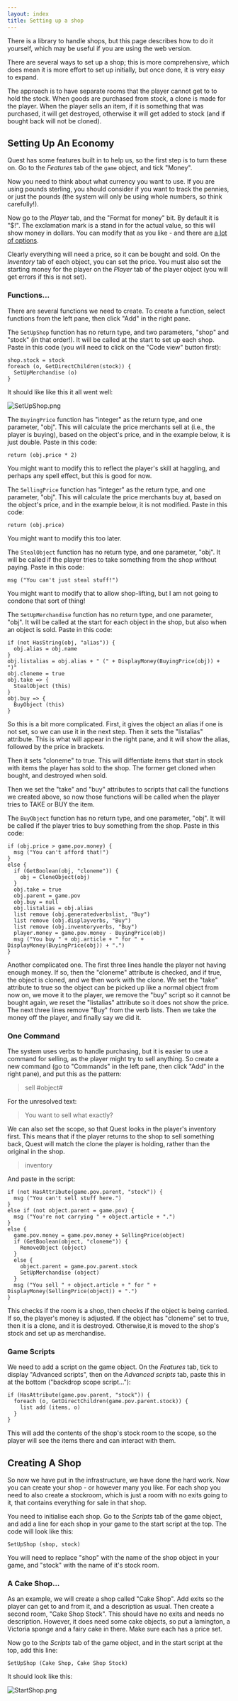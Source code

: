 ```yaml
---
layout: index
title: Setting up a shop
---
```



There is a library to handle shops, but this page describes how to do it yourself, which may be useful if you are using the web version.

There are several ways to set up a shop; this is more comprehensive, which does mean it is more effort to set up initially, but once done, it is very easy to expand.

The approach is to have separate rooms that the player cannot get to to hold the stock. When goods are purchased from stock, a clone is made for the player. When the player sells an item, if it is something that was purchased, it will get destroyed, otherwise it will get added to stock (and if bought back will not be cloned).

Setting Up An Economy
---------------------

Quest has some features built in to help us, so the first step is to turn these on. Go to the _Features_ tab of the `game` object, and tick "Money".

Now you need to think about what currency you want to use. If you are using pounds sterling, you should consider if you want to track the pennies, or just the pounds (the system will only be using whole numbers, so think carefully!).

Now go to the _Player_ tab, and the "Format for money" bit. By default it is "$!". The exclamation mark is a stand in for the actual value, so this will show money in dollars. You can modify that as you like - and there are [a lot of options](http://docs.textadventures.co.uk/quest/functions/string/displaymoney.html).

Clearly everything will need a price, so it can be bought and sold.  On the _Inventory_ tab of each object, you can set the price. You must also set the starting money for the player on the _Player_ tab of the player object (you will get errors if this is not set).

### Functions...

There are several functions we need to create. To create a function, select functions from the left pane, then click "Add" in the right pane.

The `SetUpShop` function has no return type, and two parameters, "shop" and "stock" (in that order!). It will be called at the start to set up each shop. Paste in this code (you will need to click on the "Code view" button first):

```
shop.stock = stock
foreach (o, GetDirectChildren(stock)) {
  SetUpMerchandise (o)
}
```

It should like like this it all went well:

![](SetUpShop.png "SetUpShop.png")

The `BuyingPrice` function has "integer" as the return type, and one parameter, "obj". This will calculate the price merchants sell at (i.e., the player is buying), based on the object's price, and in the example below, it is just double. Paste in this code:

```
return (obj.price * 2)
```

You might want to modify this to reflect the player's skill at haggling, and perhaps any spell effect, but this is good for now.

The `SellingPrice` function has "integer" as the return type, and one parameter, "obj". This will calculate the price merchants buy at, based on the object's price, and in the example below, it is not modified. Paste in this code:

```
return (obj.price)
```

You might want to modify this too later.

The `StealObject` function has no return type, and one parameter, "obj". It will be called if the player tries to take something from the shop without paying. Paste in this code:

```
msg ("You can't just steal stuff!")
```

You might want to modify that to allow shop-lifting, but I am not going to condone that sort of thing!


The `SetUpMerchandise` function has no return type, and one parameter, "obj". It will be called at the start for each object in the shop, but also when an object is sold. Paste in this code:

```
if (not HasString(obj, "alias")) {
  obj.alias = obj.name
}
obj.listalias = obj.alias + " (" + DisplayMoney(BuyingPrice(obj)) + ")"
obj.cloneme = true
obj.take => {
  StealObject (this)
}
obj.buy => {
  BuyObject (this)
}
```

So this is a bit more complicated. First, it gives the object an alias if one is not set, so we can use it in the next step. Then it sets the "listalias" attribute. This is what will appear in the right pane, and it will show the alias, followed by the price in brackets.

Then it sets "cloneme" to true. This will diffentiate items that start in stock with items the player has sold to the shop. The former get cloned when bought, and destroyed when sold.

Then we set the "take" and "buy" attributes to scripts that call the functions we created above, so now those functions will be called when the player tries to TAKE or BUY the item.


The `BuyObject` function has no return type, and one parameter, "obj". It will be called if the player tries to buy something from the shop. Paste in this code:

```
if (obj.price > game.pov.money) {
  msg ("You can't afford that!")
}
else {
  if (GetBoolean(obj, "cloneme")) {
    obj = CloneObject(obj)
  }
  obj.take = true
  obj.parent = game.pov
  obj.buy = null
  obj.listalias = obj.alias
  list remove (obj.generatedverbslist, "Buy")
  list remove (obj.displayverbs, "Buy")
  list remove (obj.inventoryverbs, "Buy")
  player.money = game.pov.money - BuyingPrice(obj)
  msg ("You buy " + obj.article + " for " + DisplayMoney(BuyingPrice(obj)) + ".")
}
```

Another complicated one. The first three lines handle the player not having enough money. If so, then the "cloneme" attribute is checked, and if true, the object is cloned, and we then work with the clone. We set the "take" attribute to true so the object can be picked up like a normal object from now on, we move it to the player, we remove the "buy" script so it cannot be bought again, we reset the "listalias" attribute so it does not show the price. The next three lines remove "Buy" from the verb lists. Then we take the money off the player, and finally say we did it.


### One Command

The system uses verbs to handle purchasing, but it is easier to use a command for selling, as the player might try to sell anything. So create a new command (go to "Commands" in the left pane, then click "Add" in the right pane), and put this as the pattern:

> sell #object#

For the unresolved text:

> You want to sell what exactly?

We can also set the scope, so that Quest looks in the player's inventory first. This means that if the player returns to the shop to sell something back, Quest will match the clone the player is holding, rather than the original in the shop.

> inventory

And paste in the script:

```
if (not HasAttribute(game.pov.parent, "stock")) {
  msg ("You can't sell stuff here.")
}
else if (not object.parent = game.pov) {
  msg ("You're not carrying " + object.article + ".")
}
else {
  game.pov.money = game.pov.money + SellingPrice(object)
  if (GetBoolean(object, "cloneme")) {
    RemoveObject (object)
  }
  else {
    object.parent = game.pov.parent.stock
    SetUpMerchandise (object)
  }
  msg ("You sell " + object.article + " for " + DisplayMoney(SellingPrice(object)) + ".")
}
```

This checks if the room is a shop, then checks if the object is being carried. If so, the player's money is adjusted. If the object has "cloneme" set to true, then it is a clone, and it is destroyed. Otherwise,it is moved to the shop's stock and set up as merchandise.





### Game Scripts

We need to add a script on the game object. On the _Features_ tab, tick to display "Advanced scripts", then on the _Advanced scripts_ tab, paste this in at the bottom ("backdrop scope script..."):

```
if (HasAttribute(game.pov.parent, "stock")) {
  foreach (o, GetDirectChildren(game.pov.parent.stock)) {
    list add (items, o)
  }
}
```

This will add the contents of the shop's stock room to the scope, so the player will see the items there and can interact with them.

Creating A Shop
---------------

So now we have put in the infrastructure, we have done the hard work. Now you can create your shop - or however many you like. For each shop you need to also create a stockroom, which is just a room with no exits going to it, that contains everything for sale in that shop.

You need to initialise each shop. Go to the _Scripts_ tab of the game object, and add a line for each shop in your game to the start script at the top. The code will look like this:

```
SetUpShop (shop, stock)
```

You will need to replace "shop" with the name of the shop object in your game, and "stock" with the name of it's stock room.

### A Cake Shop...

As an example, we will create a shop called "Cake Shop". Add exits so the player can get to and from it, and a description as usual. Then create a second room, "Cake Shop Stock". This should have no exits and needs no description. However, it does need some cake objects, so put a lamington, a Victoria sponge and a fairy cake in there. Make sure each has a price set.

Now go to the _Scripts_ tab of the game object, and in the start script at the top, add this line:

```
SetUpShop (Cake Shop, Cake Shop Stock)
```

It should look like this:

![](StartShop.png "StartShop.png")

